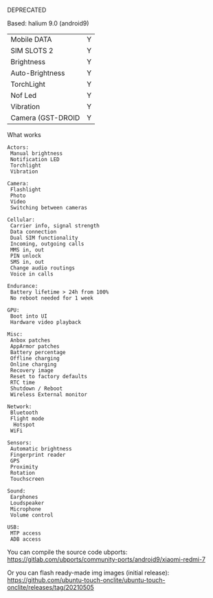 DEPRECATED

Based: halium 9.0 (android9)

|  |  |
| --- | --- |
| Mobile DATA | Y |
| SIM SLOTS 2 | Y |
| Brightness | Y |
| Auto-Brightness | Y |
| TorchLight | Y |
| Nof Led| Y |
| Vibration| Y |
| Camera (GST-DROID| Y |

What works

    Actors:
     Manual brightness
     Notification LED
     Torchlight
     Vibration

    Camera:
     Flashlight
     Photo
     Video
     Switching between cameras

    Cellular:
     Carrier info, signal strength
     Data connection
     Dual SIM functionality
     Incoming, outgoing calls
     MMS in, out
     PIN unlock
     SMS in, out
     Change audio routings
     Voice in calls

    Endurance:
     Battery lifetime > 24h from 100%
     No reboot needed for 1 week

    GPU:
     Boot into UI
     Hardware video playback

    Misc:
     Anbox patches
     AppArmor patches
     Battery percentage
     Offline charging
     Online charging
     Recovery image
     Reset to factory defaults
     RTC time
     Shutdown / Reboot
     Wireless External monitor

    Network:
     Bluetooth
     Flight mode
      Hotspot
     WiFi

    Sensors:
     Automatic brightness
     Fingerprint reader
     GPS
     Proximity
     Rotation
     Touchscreen

    Sound:
     Earphones
     Loudspeaker
     Microphone
     Volume control

    USB:
     MTP access
     ADB access

You can compile the source code ubports:
https://gitlab.com/ubports/community-ports/android9/xiaomi-redmi-7

Or you can flash ready-made img images (initial release):
https://github.com/ubuntu-touch-onclite/ubuntu-touch-onclite/releases/tag/20210505


